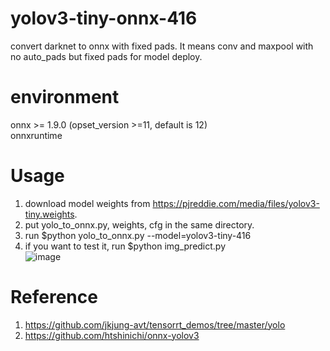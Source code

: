 # yolov3-tiny-onnx-416
convert darknet to onnx with fixed pads.
It means conv and maxpool with no auto_pads but fixed pads for model deploy.
# environment
onnx >= 1.9.0 (opset_version >=11, default is 12)  
onnxruntime
# Usage
1. download model weights from https://pjreddie.com/media/files/yolov3-tiny.weights.
2. put yolo_to_onnx.py, weights, cfg in the same directory.
3. run $python yolo_to_onnx.py --model=yolov3-tiny-416
4. if you want to test it, run $python img_predict.py  
![image](https://user-images.githubusercontent.com/107376080/211469353-af4cbe8b-9311-4d04-8f27-3810092d8465.png)

# Reference
1. https://github.com/jkjung-avt/tensorrt_demos/tree/master/yolo
2. https://github.com/htshinichi/onnx-yolov3
